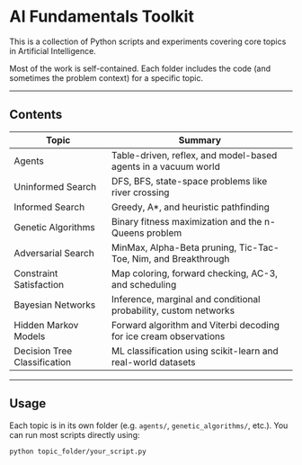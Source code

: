 # AI Fundamentals Toolkit

This is a collection of Python scripts and experiments covering core topics in Artificial Intelligence.

Most of the work is self-contained. Each folder includes the code (and sometimes the problem context) for a specific topic.

---

## Contents

| Topic                        | Summary                                                             |
|------------------------------|----------------------------------------------------------------------|
| Agents                       | Table-driven, reflex, and model-based agents in a vacuum world      |
| Uninformed Search            | DFS, BFS, state-space problems like river crossing                  |
| Informed Search              | Greedy, A\*, and heuristic pathfinding                              |
| Genetic Algorithms           | Binary fitness maximization and the n-Queens problem                |
| Adversarial Search           | MinMax, Alpha-Beta pruning, Tic-Tac-Toe, Nim, and Breakthrough      |
| Constraint Satisfaction      | Map coloring, forward checking, AC-3, and scheduling                |
| Bayesian Networks            | Inference, marginal and conditional probability, custom networks    |
| Hidden Markov Models         | Forward algorithm and Viterbi decoding for ice cream observations   |
| Decision Tree Classification | ML classification using scikit-learn and real-world datasets        |

---

## Usage

Each topic is in its own folder (e.g. `agents/`, `genetic_algorithms/`, etc.). You can run most scripts directly using:

```bash
python topic_folder/your_script.py
